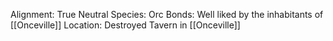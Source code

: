 Alignment: True Neutral
Species: Orc
Bonds: Well liked by the inhabitants of [[Onceville]]
Location: Destroyed Tavern in [[Onceville]]